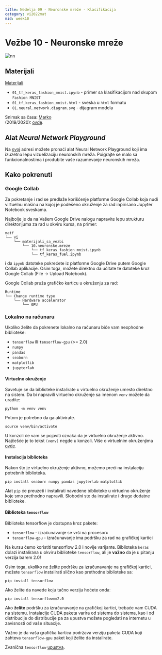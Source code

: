 ```yaml
---
title: Nedelja 09 - Neuronske mreže - Klasifikacija
category: vi2022mat
mid: week10
---
```


# Vežbe 10 - Neuronske mreže

<img alt="nn" src="https://www.astroml.org/_images/fig_neural_network_1.png">

## Materijali

[Materijali](https://github.com/matfvi/vi/tree/master/2022.2023/09_neuronske_mreze_klasifikacija)

- `01_tf_keras_fashion_mnist.ipynb` - primer sa klasifikacijom nad skupom `Fashion MNIST`
- `01_tf_keras_fashion_mnist.html` - sveska u `html` formatu
- `01.neural.network.diagram.svg` - dijagram modela


Snimak sa časa: 
[Marko](https://youtu.be/RSlPqn57Z7g)  
(2019/2020): [ovde](https://www.youtube.com/watch?v=pNwMY9Xxm_M).


## Alat *Neural Network Playground*

Na [ovoj](https://playground.tensorflow.org/) adresi možete pronaći alat Neural Network Playground
koji ima izuzetno lepu vizuelizaciju neuronskih mreža. Poigrajte se malo sa funkcionalnostima
i produbite vaše razumevanje neuronskih mreža.

## Kako pokrenuti

### Google Collab

Za pokretanje i rad se predlaže korišćenje platforme Google Collab koja nudi virtuelnu
mašinu na kojoj je podešeno okruženje za rad inpirisano Jupyter Notebook sveskama.

Najbolje je da na Vašem Google Drive nalogu napravite lepu strukturu direktorijuma
za rad u okviru kursa, na primer:

```
matf
└── vi
    └── materijali_sa_vezbi
        └── 10.neuronske.mreze
            └── tf_keras_fashion_mnist.ipynb
            └── tf_keras_fuel.ipynb
```

i da `ipynb` datoteke pokrećete iz platforme Google Drive putem Google Collab aplikacije.
Osim toga, možete direktno da učitate te datoteke kroz Google Collab (File -> Upload Notebook).

Google Collab pruža grafičko karticu u okruženju za rad:
```
Runtime
└── Change runtime type
    └── Hardware accelerator
        └── GPU
```

### Lokalno na računaru

Ukoliko želite da pokrenete lokalno na računaru biće vam neophodne biblioteke:

- `tensorflow` ili `tensorflow-gpu` (>= 2.0)
- `numpy`
- `pandas`
- `seaborn`
- `matplotlib`
- `jupyterlab`

#### Virtuelno okruženje

Savetuje se da biblioteke instalirate u virtuelno okruženje umesto direktno na sistem.
Da bi napravili virtuelno okruženje sa imenom `venv` možete da uradite:

```
python -m venv venv
```

Potom je potrebno da ga aktivirate.

```
source venv/bin/activate
```

U konzoli će vam se pojaviti oznaka da je virtuelno okruženje aktivno. Najčešće je to tekst
`(venv)` negde u konzoli. Više o virtuelnim okruženjima [ovde](https://packaging.python.org/guides/installing-using-pip-and-virtual-environments/).

#### Instalacija biblioteka

Nakon što je virtuelno okruženje aktivno, možemo preći na instalaciju potrebnih biblioteka.

```
pip install seaborn numpy pandas jupyterlab matplotlib
```

Alat `pip` će preuzeti i instalirati navedene biblioteke u virtuelno okruženje koje smo
prethodno napravili. Slobodni ste da instalirate i druge dodatne biblioteke.

#### Biblioteka `tensorflow`

Biblioteka tensorflow je dostupna kroz pakete:
- `tensorflow` - izračunavanje se vrši na procesoru
- `tensorflow-gpu` - izračunavanje ima podršku za rad na grafičkoj kartici

Na kursu ćemo koristiti tensorflow 2.0 i novije varijante. Biblioteka
`keras` dolazi instalirana u okviru biblioteke `tensorflow`, ali je **važno**
da je u pitanju verzija barem 2.0!

Osim toga, ukoliko ne želite podršku za izračunavanje na grafičkoj kartici,
možete `tensorflow` instalirati slično kao prethodne biblioteke sa:

```
pip install tensorflow
```

Ako želite da navede koju tačno verziju hoćete onda:

```
pip install tensorflow==2.0
```

Ako **želite** podršku za izračunavanje na grafičkoj kartici, trebaće vam CUDA na sistemu.
Instalacije CUDA paketa varira od sistema do sistema, kao i od distribucije do distribucije
pa za upustva možete pogledati na internetu u zavisnosti od vaše situacije.

Važno je da vaša grafička kartica podržava verziju paketa CUDA koji zahteva `tensorflow-gpu`
paket koji želite da instalirate.

Zvanična `tensorflow` [upustva](https://www.tensorflow.org/install/gpu).

